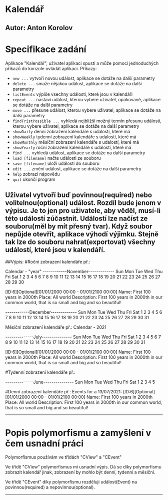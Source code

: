 # Kalendář
Autor: Anton Korolov
------------------------------------------------------------------------------------------------------------------------
# Specifikace zadání
Aplikace "Kalendář", uživatel aplikaci spustí a může pomocí jednoduchých příkazů do konzole ovládát aplikaci.
Příkazy:
- `new ...` vytvoří novou událost, aplikace se dotáže na další parametry
- `delete ...` smaže nějakou událost, aplikace se dotáže na další parametry
- `listEvents` výpíše vsechny události, které jsou v kalendáři
- `repeat ...` nastaví událost, kterou vybere uživatel, opakovaně, aplikace se dotáže na další parametry
- `move ...` přesune událost, kterou vybere uživatel, aplikace se dotáže na další parametry
- `findFristPossible ...` vyhledá nejbližší možný termín přesunu události, kterou vybere uživatel, aplikace se dotáže na další parametry
- `showDaily` denní zobrazení kalendáře s udalostí, které má
- `showWeekly` tydenní zobrazení kalendáře s udalostí, které má
- `showMonthly` měsíční zobrazení kalendáře s udalostí, které má
- `showYearly` roční zobrazení kalendáře s udalostí, které má
- `find ...` vyhledá událost,  aplikace se dotáže na další parametry
- `load [filename]` načte události ze souboru
- `save [filename]` uloží události do souboru
- `edit ...` změní událost, aplikace se dotáže na další parametry
- `help` zobrazí nápovědu
- `quit` ukončí program

Uživatel vytvoří buď povinnou(required) nebo volitelnou(optional) událost.
Rozdíl bude jenom v výpisu. Je to jen pro uživatele, aby věděl, musí-li této událostí zúčastnit.
Událostí lze načíst ze souboru(měl by mít přesný tvar). Když soubor nepůjde otevřít, aplikace výhodí výjimku.
Stejně tak lze do souboru nahrat(exportovat) všechny událostí, které jsou v kalendáří.
------------------------------------------------------------------------------------------------------------------------
##Výpis:
#Roční zobrazení kalendáře př.:

Calendar - "year"
  ------------November-------------
  Sun  Mon  Tue  Wed  Thu  Fri  Sat
         1    2    3    4    5    6
    7    8    9   10   11   12   13
   14   15   16   17   18   19   20
   21   22   23   24   25   26   27
   28   29   30

[ID:6][Optional][01/01/2000 00:00 - 01/01/2100 00:00] Name: First 100 years in 2000th
	Place: All world
	Description: First 100 years in 2000th in our common world, that is so small and big and so beautiful!


  ------------December-------------
  Sun  Mon  Tue  Wed  Thu  Fri  Sat
                   1    2    3    4
    5    6    7    8    9   10   11
   12   13   14   15   16   17   18
   19   20   21   22   23   24   25
   26   27   28   29   30   31

Měsiční zobrazení kalendáře př.:
          Calendar - 2021

  --------------July---------------
  Sun  Mon  Tue  Wed  Thu  Fri  Sat
                             1    2
    3    4    5    6    7    8    9
   10   11   12   13   14   15   16
   17   18   19   20   21   22   23
   24   25   26   27   28   29   30
   31

[ID:6][Optional][01/01/2000 00:00 - 01/01/2100 00:00] Name: First 100 years in 2000th
	Place: All world
	Description: First 100 years in 2000th in our common world, that is so small and big and so beautiful!

#Tydenní zobrazení kalendáře př.:

--------------June---------------
  Sun  Mon  Tue  Wed  Thu  Fri  Sat
              1    2    3    4    5

#Denní zobrazení kalendáře př.:
Events for a 13/07/2021:
[ID:6][Optional][01/01/2000 00:00 - 01/01/2100 00:00] Name: First 100 years in 2000th
	Place: All world
	Description: First 100 years in 2000th in our common world, that is so small and big and so beautiful!


------------------------------------------------------------------------------------------------------------------------
# Popis polymorfismu a zamyšlení v čem usnadní práci
Polymorfismus používám ve třídách "CView" a "CEvent"

Ve třídě "CView" polymorfismus mi usnadní výpis.
Dá se díky polymorfismu zobrazit kalendář jinak, zobrazení by mohlo být denní, tydenní a měsiční.

Ve třídě "CEvent" díky polymorfismu rozděluji událost(Event) na povinnou(required) a nepovinnou(optional).

------------------------------------------------------------------------------------------------------------------------